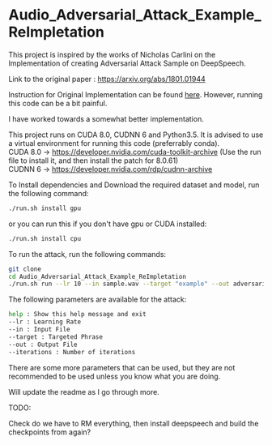 # Audio_Adversarial_Attack_Example_ReImpletation

This project is inspired by the works of Nicholas Carlini on the Implementation of creating Adversarial Attack Sample on DeepSpeech.

Link to the original paper : https://arxiv.org/abs/1801.01944

Instruction for Original Implementation can be found [here](orig_impl/readme.md). However, running this code can be a bit painful.

I have worked towards a somewhat better implementation.

This project runs on CUDA 8.0, CUDNN 6 and Python3.5. It is advised to use a virtual environment for running this code (preferrably conda). \
CUDA 8.0 -> https://developer.nvidia.com/cuda-toolkit-archive (Use the run file to install it, and then install the patch for 8.0.61) \
CUDNN 6 -> https://developer.nvidia.com/rdp/cudnn-archive

To Install dependencies and Download the required dataset and model, run the following command:

```bash
./run.sh install gpu
```
or you can run this if you don't have gpu or CUDA installed:
```bash
./run.sh install cpu
```

To run the attack, run the following commands:

```bash
git clone
cd Audio_Adversarial_Attack_Example_ReImpletation
./run.sh run --lr 10 --in sample.wav --target "example" --out adversarial.wav
```

The following parameters are available for the attack:
```bash
help : Show this help message and exit
--lr : Learning Rate
--in : Input File
--target : Targeted Phrase
--out : Output File
--iterations : Number of iterations
```

There are some more parameters that can be used, but they are not recommended to be used unless you know what you are doing.



Will update the readme as I go through more.

TODO:

Check do we have to RM everything, then install deepspeech and build the checkpoints from again?